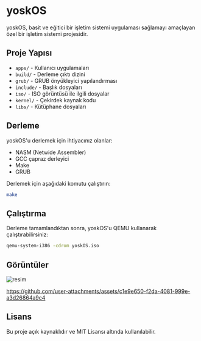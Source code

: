 # yoskOS

yoskOS, basit ve eğitici bir işletim sistemi uygulaması sağlamayı amaçlayan özel bir işletim sistemi projesidir.

## Proje Yapısı

- `apps/` - Kullanıcı uygulamaları
- `build/` - Derleme çıktı dizini
- `grub/` - GRUB önyükleyici yapılandırması
- `include/` - Başlık dosyaları
- `iso/` - ISO görüntüsü ile ilgili dosyalar
- `kernel/` - Çekirdek kaynak kodu
- `libs/` - Kütüphane dosyaları

## Derleme

yoskOS'u derlemek için ihtiyacınız olanlar:
- NASM (Netwide Assembler)
- GCC çapraz derleyici
- Make
- GRUB

Derlemek için aşağıdaki komutu çalıştırın:
```bash
make
```

## Çalıştırma

Derleme tamamlandıktan sonra, yoskOS'u QEMU kullanarak çalıştırabilirsiniz:
```bash
qemu-system-i386 -cdrom yoskOS.iso
```

## Görüntüler
![resim](https://github.com/user-attachments/assets/6b20f29e-29a1-4c92-9193-384e1bb3881b)


https://github.com/user-attachments/assets/c1e9e650-f2da-4081-999e-a3d26864a9c4




## Lisans

Bu proje açık kaynaklıdır ve MIT Lisansı altında kullanılabilir. 
